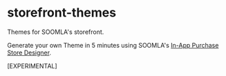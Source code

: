 storefront-themes
=================

Themes for SOOMLA's storefront.

Generate your own Theme in 5 minutes using SOOMLA's [In-App Purchase Store Designer](http://soom.la).

[EXPERIMENTAL]
